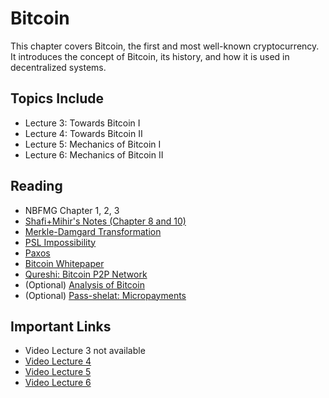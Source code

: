 # Bitcoin

This chapter covers Bitcoin, the first and most well-known cryptocurrency. It introduces the concept of Bitcoin, its history, and how it is used in decentralized systems.

## Topics Include

- Lecture 3: Towards Bitcoin I
- Lecture 4: Towards Bitcoin II
- Lecture 5: Mechanics of Bitcoin I
- Lecture 6: Mechanics of Bitcoin II

## Reading

- NBFMG Chapter 1, 2, 3
- [Shafi+Mihir's Notes (Chapter 8 and 10)](https://cseweb.ucsd.edu/~mihir/papers/gb.pdf)
- [Merkle-Damgard Transformation](https://github.com/PratyushRT/blockchainsS21/blob/master/Papers/Merkle-Damgard.pdf)
- [PSL Impossibility](https://lamport.azurewebsites.net/pubs/reaching.pdf)
- [Paxos](https://lamport.azurewebsites.net/pubs/lamport-paxos.pdf)
- [Bitcoin Whitepaper](https://bitcoin.org/bitcoin.pdf)
- [Qureshi: Bitcoin P2P Network](https://nakamoto.com/bitcoins-p2p-network/)
- (Optional) [Analysis of Bitcoin](https://eprint.iacr.org/2016/454)
- (Optional) [Pass-shelat: Micropayments](https://shelat.khoury.northeastern.edu/dl/micropay2.pdf)

## Important Links

- Video Lecture 3 not available
- [Video Lecture 4](https://wse.zoom.us/rec/share/kdTRzqg2YK0B_MHKqm5_rAeCVziEKiIV0XBni5gjXIP60dM-Gu3Al1XGXWNroRJi.gB85Q-L-lIZilVsO?startTime=1725897433000)
- [Video Lecture 5](https://wse.zoom.us/rec/share/0Gu87q0kotNhgW79mmcyMc3-ssNjDqbRGtzYR_VABHcA73MjBeMJXfbQEe9UMQxn.Iyia0FpMlhA8vZVp?startTime=1726070163000)
- [Video Lecture 6](https://wse.zoom.us/rec/share/ThOKUWb7hOEZb64edgK7fYjhxToDO1D5A3XYO1VL1aR3luM3hcpjEViKp9jo7RB5.qT1RKLY-PUtIyXCA?startTime=1726502450000)
